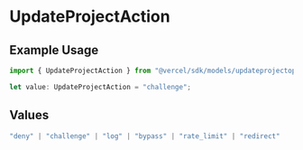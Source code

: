 # UpdateProjectAction

## Example Usage

```typescript
import { UpdateProjectAction } from "@vercel/sdk/models/updateprojectop.js";

let value: UpdateProjectAction = "challenge";
```

## Values

```typescript
"deny" | "challenge" | "log" | "bypass" | "rate_limit" | "redirect"
```